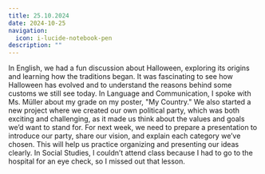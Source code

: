 ```yaml
---
title: 25.10.2024
date: 2024-10-25
navigation:
  icon: i-lucide-notebook-pen
description: ""
---
```


In English, we had a fun discussion about Halloween, exploring its origins and learning how the traditions began. It was fascinating to see how Halloween has evolved and to understand the reasons behind some customs we still see today. In Language and Communication, I spoke with Ms. Müller about my grade on my poster, "My Country." We also started a new project where we created our own political party, which was both exciting and challenging, as it made us think about the values and goals we’d want to stand for. For next week, we need to prepare a presentation to introduce our party, share our vision, and explain each category we’ve chosen. This will help us practice organizing and presenting our ideas clearly. In Social Studies, I couldn’t attend class because I had to go to the hospital for an eye check, so I missed out that lesson.

